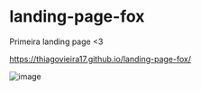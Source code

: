# landing-page-fox
 
 Primeira landing page <3
 
https://thiagovieira17.github.io/landing-page-fox/

![image](https://user-images.githubusercontent.com/90724851/149210664-b7dd7577-7a7c-469b-a261-3142a8b9c81b.png)
